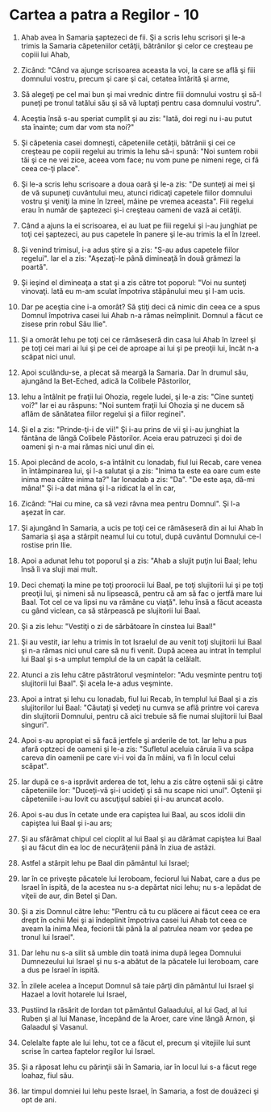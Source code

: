 # Cartea a patra a Regilor - 10

1. Ahab avea în Samaria şaptezeci de fii. Şi a scris Iehu scrisori şi le-a trimis la Samaria căpeteniilor cetăţii, bătrânilor şi celor ce creşteau pe copiii lui Ahab, 

2. Zicând: "Când va ajunge scrisoarea aceasta la voi, la care se află şi fiii domnului vostru, precum şi care şi cai, cetatea întărită şi arme, 

3. Să alegeţi pe cel mai bun şi mai vrednic dintre fiii domnului vostru şi să-l puneţi pe tronul tatălui său şi să vă luptaţi pentru casa domnului vostru". 

4. Aceştia însă s-au speriat cumplit şi au zis: "Iată, doi regi nu i-au putut sta înainte; cum dar vom sta noi?" 

5. Şi căpetenia casei domneşti, căpeteniile cetăţii, bătrânii şi cei ce creşteau pe copiii regelui au trimis la Iehu să-i spună: "Noi suntem robii tăi şi ce ne vei zice, aceea vom face; nu vom pune pe nimeni rege, ci fă ceea ce-ţi place". 

6. Şi le-a scris Iehu scrisoare a doua oară şi le-a zis: "De sunteţi ai mei şi de vă supuneţi cuvântului meu, atunci ridicaţi capetele fiilor domnului vostru şi veniţi la mine în Izreel, mâine pe vremea aceasta". Fiii regelui erau în număr de şaptezeci şi-i creşteau oameni de vază ai cetăţii. 

7. Când a ajuns la ei scrisoarea, ei au luat pe fiii regelui şi i-au junghiat pe toţi cei şaptezeci, au pus capetele în panere şi le-au trimis la el în Izreel. 

8. Şi venind trimisul, i-a adus ştire şi a zis: "S-au adus capetele fiilor regelui". Iar el a zis: "Aşezaţi-le până dimineaţă în două grămezi la poartă". 

9. Şi ieşind el dimineaţa a stat şi a zis către tot poporul: "Voi nu sunteţi vinovaţi. Iată eu m-am sculat împotriva stăpânului meu şi l-am ucis. 

10. Dar pe aceştia cine i-a omorât? Să ştiţi deci că nimic din ceea ce a spus Domnul împotriva casei lui Ahab n-a rămas neîmplinit. Domnul a făcut ce zisese prin robul Său Ilie". 

11. Şi a omorât Iehu pe toţi cei ce rămăseseră din casa lui Ahab în Izreel şi pe toţi cei mari ai lui şi pe cei de aproape ai lui şi pe preoţii lui, încât n-a scăpat nici unul. 

12. Apoi sculându-se, a plecat să meargă la Samaria. Dar în drumul său, ajungând la Bet-Eched, adică la Colibele Păstorilor, 

13. Iehu a întâlnit pe fraţii lui Ohozia, regele Iudei, şi le-a zis: "Cine sunteţi voi?" Iar ei au răspuns: "Noi suntem fraţii lui Ohozia şi ne ducem să aflăm de sănătatea fiilor regelui şi a fiilor reginei". 

14. Şi el a zis: "Prinde-ţi-i de vii!" Şi i-au prins de vii şi i-au junghiat la fântâna de lângă Colibele Păstorilor. Aceia erau patruzeci şi doi de oameni şi n-a mai rămas nici unul din ei. 

15. Apoi plecând de acolo, s-a întâlnit cu Ionadab, fiul lui Recab, care venea în întâmpinarea lui, şi l-a salutat şi a zis: "Inima ta este ea oare cum este inima mea către inima ta?" Iar Ionadab a zis: "Da". "De este aşa, dă-mi mâna!" Şi i-a dat mâna şi l-a ridicat la el în car, 

16. Zicând: "Hai cu mine, ca să vezi râvna mea pentru Domnul". Şi l-a aşezat în car. 

17. Şi ajungând în Samaria, a ucis pe toţi cei ce rămăseseră din ai lui Ahab în Samaria şi aşa a stârpit neamul lui cu totul, după cuvântul Domnului ce-l rostise prin Ilie. 

18. Apoi a adunat Iehu tot poporul şi a zis: "Ahab a slujit puţin lui Baal; Iehu însă îi va sluji mai mult. 

19. Deci chemaţi la mine pe toţi proorocii lui Baal, pe toţi slujitorii lui şi pe toţi preoţii lui, şi nimeni să nu lipsească, pentru că am să fac o jertfă mare lui Baal. Tot cel ce va lipsi nu va rămâne cu viaţă". Iehu însă a făcut aceasta cu gând viclean, ca să stârpească pe slujitorii lui Baal. 

20. Şi a zis Iehu: "Vestiţi o zi de sărbătoare în cinstea lui Baal!" 

21. Şi au vestit, iar Iehu a trimis în tot Israelul de au venit toţi slujitorii lui Baal şi n-a rămas nici unul care să nu fi venit. După aceea au intrat în templul lui Baal şi s-a umplut templul de la un capăt la celălalt. 

22. Atunci a zis Iehu către păstrătorul veşmintelor: "Adu veşminte pentru toţi slujitorii lui Baal". Şi acela le-a adus veşminte. 

23. Apoi a intrat şi Iehu cu Ionadab, fiul lui Recab, în templul lui Baal şi a zis slujitorilor lui Baal: "Căutaţi şi vedeţi nu cumva se află printre voi careva din slujitorii Domnului, pentru că aici trebuie să fie numai slujitorii lui Baal singuri". 

24. Apoi s-au apropiat ei să facă jertfele şi arderile de tot. Iar Iehu a pus afară optzeci de oameni şi le-a zis: "Sufletul aceluia căruia îi va scăpa careva din oamenii pe care vi-i voi da în mâini, va fi în locul celui scăpat". 

25. Iar după ce s-a isprăvit arderea de tot, Iehu a zis către oştenii săi şi către căpeteniile lor: "Duceţi-vă şi-i ucideţi şi să nu scape nici unul". Oştenii şi căpeteniile i-au lovit cu ascuţişul sabiei şi i-au aruncat acolo. 

26. Apoi s-au dus în cetate unde era capiştea lui Baal, au scos idolii din capiştea lui Baal şi i-au ars; 

27. Şi au sfărâmat chipul cel cioplit al lui Baal şi au dărâmat capiştea lui Baal şi au făcut din ea loc de necurăţenii până în ziua de astăzi. 

28. Astfel a stârpit Iehu pe Baal din pământul lui Israel; 

29. Iar în ce priveşte păcatele lui Ieroboam, feciorul lui Nabat, care a dus pe Israel în ispită, de la acestea nu s-a depărtat nici Iehu; nu s-a lepădat de viţeii de aur, din Betel şi Dan. 

30. Şi a zis Domnul către Iehu: "Pentru că tu cu plăcere ai făcut ceea ce era drept în ochii Mei şi ai îndeplinit împotriva casei lui Ahab tot ceea ce aveam la inima Mea, feciorii tăi până la al patrulea neam vor şedea pe tronul lui Israel". 

31. Dar Iehu nu s-a silit să umble din toată inima după legea Domnului Dumnezeului lui Israel şi nu s-a abătut de la păcatele lui Ieroboam, care a dus pe Israel în ispită. 

32. În zilele acelea a început Domnul să taie părţi din pământul lui Israel şi Hazael a lovit hotarele lui Israel, 

33. Pustiind la răsărit de Iordan tot pământul Galaadului, al lui Gad, al lui Ruben şi al lui Manase, începând de la Aroer, care vine lângă Arnon, şi Galaadul şi Vasanul. 

34. Celelalte fapte ale lui Iehu, tot ce a făcut el, precum şi vitejiile lui sunt scrise în cartea faptelor regilor lui Israel. 

35. Şi a răposat Iehu cu părinţii săi în Samaria, iar în locul lui s-a făcut rege Ioahaz, fiul său. 

36. Iar timpul domniei lui Iehu peste Israel, în Samaria, a fost de douăzeci şi opt de ani. 

